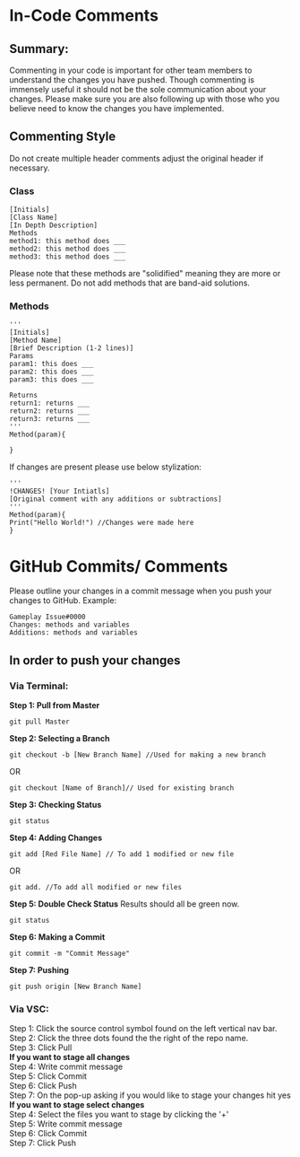 # In-Code Comments
## Summary:
Commenting in your code is important for other team members to understand the changes you have pushed.
Though commenting is immensely useful it should not be the sole communication about your changes.
Please make sure you are also following up with those who you believe need to know the changes you have implemented.

## Commenting Style
Do not create multiple header comments adjust the original header if necessary.
### Class
```
[Initials]
[Class Name]
[In Depth Description]
Methods
method1: this method does ___
method2: this method does ___
method3: this method does ___
```
Please note that these methods are "solidified" meaning they are more or less permanent.
Do not add methods that are band-aid solutions.
### Methods
```
'''
[Initials]
[Method Name]
[Brief Description (1-2 lines)]
Params
param1: this does ___
param2: this does ___
param3: this does ___

Returns
return1: returns ___
return2: returns ___
return3: returns ___
'''
Method(param){

}
```
If changes are present please use below stylization:
```
'''
!CHANGES! [Your Intiatls]
[Original comment with any additions or subtractions]
'''
Method(param){
Print("Hello World!") //Changes were made here
}
```
# GitHub Commits/ Comments
Please outline your changes in a commit message when you push your changes to GitHub.
Example:
```
Gameplay Issue#0000 
Changes: methods and variables
Additions: methods and variables
```
## In order to push your changes

### Via Terminal:
**Step 1: Pull from Master**
```
git pull Master
```
**Step 2: Selecting a Branch**
```
git checkout -b [New Branch Name] //Used for making a new branch
```
OR
```
git checkout [Name of Branch]// Used for existing branch
```
**Step 3: Checking Status**
```
git status
```
**Step 4: Adding Changes**
```
git add [Red File Name] // To add 1 modified or new file
```
OR
```
git add. //To add all modified or new files
```
**Step 5: Double Check Status**
Results should all be green now.
```
git status
```
**Step 6: Making a Commit**
```
git commit -m "Commit Message"
```
**Step 7: Pushing**
```
git push origin [New Branch Name]
```
### Via VSC:
Step 1: Click the source control symbol found on the left vertical nav bar.
<br>Step 2: Click the three dots found the the right of the repo name.
<br>Step 3: Click Pull
<br>**If you want to stage all changes**
<br>Step 4: Write commit message
<br>Step 5: Click Commit
<br>Step 6: Click Push
<br>Step 7: On the pop-up asking if you would like to stage your changes hit yes
<br>**If you want to stage select changes**
<br>Step 4: Select the files you want to stage by clicking the '+'
<br>Step 5: Write commit message
<br>Step 6: Click Commit
<br>Step 7: Click Push
